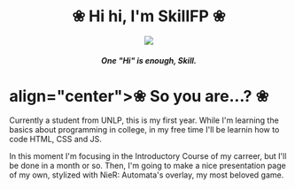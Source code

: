 <h1 
align="center">❀ Hi hi, I'm SkillFP ❀
</h1>
<p align="center">
  <image src="https://c.tenor.com/WOvSeiH_qNoAAAAM/love-heart.gif">
</p>
<h5 align="center">
One "Hi" is enough, Skill.
</h5>
<h1>
align="center">❀ So you are...? ❀
</h1>
<p>
Currently a student from UNLP, this is my first year. While I'm learning the basics about programming in college, in my free time I'll be learnin how to code HTML, CSS and JS.
</p>
<p>
In this moment I'm focusing in the Introductory Course of my carreer, but I'll be done in a month or so. Then, I'm going to make a nice presentation page of my own, stylized with NieR: Automata's overlay, my most beloved game.
</p>
